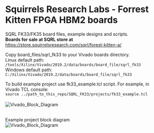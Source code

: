 # Squirrels Research Labs - Forrest Kitten FPGA HBM2 boards
SQRL FK33/FK35 board files, example designs and scripts.<br>
<b>Boards for sale at SQRL store at</b> <a href='https://store.squirrelsresearch.com/sqrl/forest-kitten-a/'>https://store.squirrelsresearch.com/sqrl/forest-kitten-a/<a>

Copy board_files/sqrl_fk33 to your Vivado boards directory.<br>
Linux default path: ```/tools/Xilinx/Vivado/2019.2/data/boards/board_file/sqrl_fk33```<br>
Windows default path: ```C:/Xilinx/Vivado/2019.2/data/boards/board_file/sqrl_fk33```<br>

To build example project use fk33_example.tcl script. 
For example, in Vivado TCL console:
<br>
```source ../path_to_this_repo/SQRL_FK33/projects/fk33_example.tcl```
<br><br>
![Vivado_Block_Diagram](images/Vivado_example1.PNG?raw=true "Vivado TCL Console")

<br>Example project block diagram<br>
![Vivado_Block_Diagram](images/Vivado_example2.PNG?raw=true "SQRL FK33 Example Vivado BlockDiagram")

